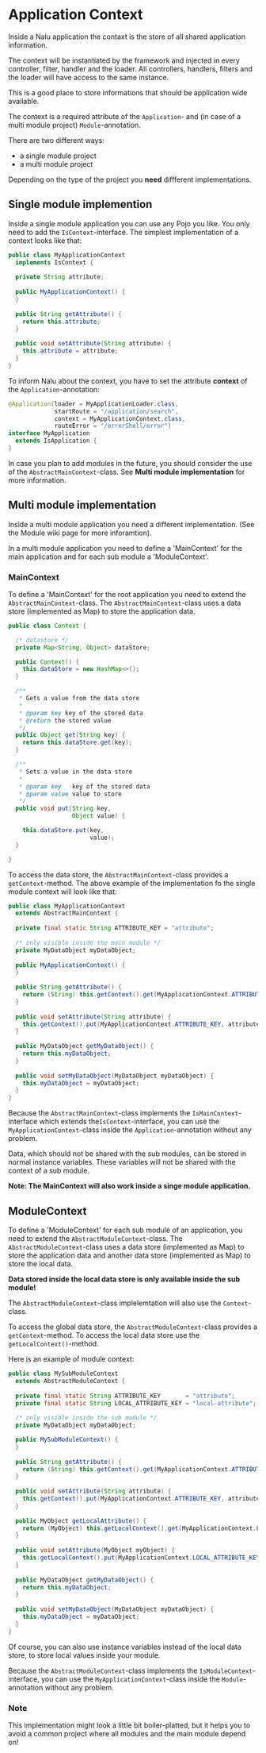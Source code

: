 # Application Context
Inside a Nalu application the contaxt is the store of all shared application information.

The context will be instantiated by the framework and injected in every controller, filter, handler and the loader. All controllers, handlers, filters and the loader will have access to the same instance.

This is a good place to store informations that should be application wide available.

The context is a required attribute of the `Application`- and (in case of a multi module project) `Module`-annotation.

There are two different ways:
* a single module project
* a multi module project

Depending on the type of the project you **need** diffferent implementations.

## Single module implemention
Inside a single module application you can use any Pojo you like. You only need to add the `IsContext`-interface. The simplest implementation of a context looks like that:

```Java
public class MyApplicationContext
  implements IsContext {
  
  private String attribute;
  
  public MyApplicationContext() {
  }
  
  public String getAttribute() {
    return this.attribute;
  }
  
  public void setAttribute(String attribute) {
    this.attribute = attribute;
  }
}
```
To inform Nalu about the context, you have to set the attribute **context** of the `Application`-annotation:

```Java
@Application(loader = MyApplicationLoader.class,
             startRoute = "/application/search",
             context = MyApplicationContext.class,
             routeError = "/errorShell/error")
interface MyApplication
  extends IsApplication {
}
```

In case you plan to add modules in the future, you should consider the use of the `AbstractMainContext`-class. See **Multi module implementation** for more information.


## Multi module implementation
Inside a multi module application you need a different implementation. (See the Module wiki page for more inforamtion).

In a multi module application you need to define a 'MainContext' for the main application and for each sub module a 'ModuleContext'.

### MainContext
To define a 'MainContext' for the root application you need to extend the `AbstractMainContext`-class. The `AbstractMainContext`-class uses a data store (implemented as Map) to store the application data.

```Java
public class Context {

  /* datastore */
  private Map<String, Object> dataStore;

  public Context() {
    this.dataStore = new HashMap<>();
  }

  /**
   * Gets a value from the data store
   *
   * @param key key of the stored data
   * @return the stored value
   */
  public Object get(String key) {
    return this.dataStore.get(key);
  }

  /**
   * Sets a value in the data store
   *
   * @param key   key of the stored data
   * @param value value to store
   */
  public void put(String key,
                  Object value) {

    this.dataStore.put(key,
                       value);
  }

}
```
To access the data store, the `AbstractMainContext`-class provides a `getContext`-method. The above example of the implementation fo the single module context will look like that:

```Java
public class MyApplicationContext
  extends AbstractMainContext {
  
  private final static String ATTRIBUTE_KEY = "attribute";
  
  /* only visible inside the main module */
  private MyDataObject myDataObject;
  
  public MyApplicationContext() {
  }
  
  public String getAttribute() {
    return (String) this.getContext().get(MyApplicationContext.ATTRIBUTE_KEY);
  }
  
  public void setAttribute(String attribute) {
    this.getContext().put(MyApplicationContext.ATTRIBUTE_KEY, attribute);
  }
  
  public MyDataObject getMyDataObject() {
    return this.myDataObject;
  }
  
  public void setMyDataObject(MyDataObject myDataObject) {
    this.myDataObject = myDataObject;
  }
}
```
Because the `AbstractMainContext`-class implements the `IsMainContext`-interface which extends the`IsContext`-interface, you can use the `MyApplicationContext`-class inside the `Application`-annotation without any problem.

Data, which should not be shared with the sub modules, can be stored in normal instance variables. These variables will not be shared with the context of a sub module.

**Note: The MainContext will also work inside a singe module application.**

## ModuleContext
To define a 'ModuleContext' for each sub module of an application, you need to extend the `AbstractModuleContext`-class. The `AbstractModuleContext`-class uses a data store (implemented as Map) to store the application data and another data store (implemented as Map) to store the local data.

**Data stored inside the local data store is only available inside the sub module!**

The `AbstractModuleContext`-class implelemtation will also use the `Context`-class.

To access the global data store, the `AbstractModuleContext`-class provides a `getContext`-method. To access the local data store use the `getLocalContext()`-method.

Here is an example of module context:

```Java
public class MySubModuleContext
  extends AbstractModuleContext {
  
  private final static String ATTRIBUTE_KEY       = "attribute";
  private final static String LOCAL_ATTRIBUTE_KEY = "local-attribute";
   
  /* only visible inside the sub module */
  private MyDataObject myDataObject;

  public MySubModuleContext() {
  }
  
  public String getAttribute() {
    return (String) this.getContext().get(MyApplicationContext.ATTRIBUTE_KEY);
  }
  
  public void setAttribute(String attribute) {
    this.getContext().put(MyApplicationContext.ATTRIBUTE_KEY, attribute);
  }
 
  public MyObject getLocalAttribute() {
    return (MyObject) this.getLocalContext().get(MyApplicationContext.LOCAL_ATTRIBUTE_KEY);
  }
  
  public void setAttribute(MyObject myObject) {
    this.getLocalContext().put(MyApplicationContext.LOCAL_ATTRIBUTE_KEY, myObject);
  }
   
  public MyDataObject getMyDataObject() {
    return this.myDataObject;
  }
  
  public void setMyDataObject(MyDataObject myDataObject) {
    this.myDataObject = myDataObject;
  }
}
```
Of course, you can also use instance variables instead of the local data store, to store local values inside your module.

Because the `AbstractModuleContext`-class implements the `IsModuleContext`-interface, you can use the `MyApplicationContext`-class inside the `Module`-annotation without any problem.

### Note
This implementation might look a little bit boiler-platted, but it helps you to avoid a common project where all modules and the main module depend on!